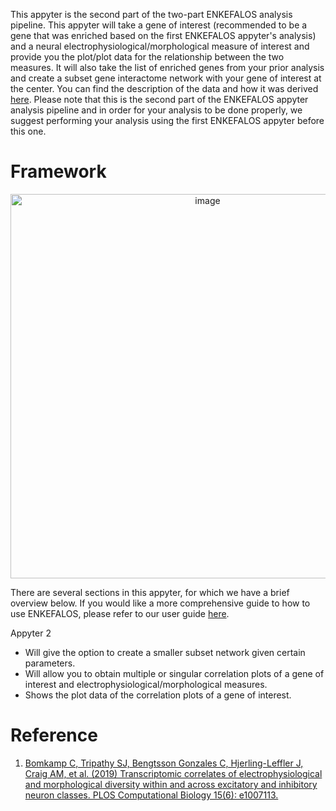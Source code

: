 This appyter is the second part of the two-part ENKEFALOS analysis pipeline. This appyter will take a gene of interest (recommended to be a gene that was enriched based on the first ENKEFALOS appyter's analysis) and a neural electrophysiological/morphological measure of interest and provide you the plot/plot data for the relationship between the two measures. It will also take the list of enriched genes from your prior analysis and create a subset gene interactome network with your gene of interest at the center. You can find the description of the data and how it was derived [here](https://github.com/PavlidisLab/transcriptomic_correlates). Please note that this is the second part of the ENKEFALOS appyter analysis pipeline and in order for your analysis to be done properly, we suggest performing your analysis using the first ENKEFALOS appyter before this one.

# Framework

<p align="center">
  <img width="615" alt="image" src="https://github.com/KrishU27/Enkefalos/assets/132734331/c378127d-4168-43cd-8907-46f2e0a65e3f">
</p>

There are several sections in this appyter, for which we have a brief overview below. If you would like a more comprehensive guide to how to use ENKEFALOS, please refer to our user guide [here](https://docs.google.com/document/d/15h8A65FygTK2_KLA_-6R8u8clJSRnF7yHLFAvN7BN6Y/edit?tab=t.0#heading=h.ola4n01ccsle).
  
Appyter 2
- Will give the option to create a smaller subset network given certain parameters.
- Will allow you to obtain multiple or singular correlation plots of a gene of interest and electrophysiological/morphological measures.
- Shows the plot data of the correlation plots of a gene of interest.

# Reference
1. [Bomkamp C, Tripathy SJ, Bengtsson Gonzales C, Hjerling-Leffler J, Craig AM, et al. (2019) Transcriptomic correlates of electrophysiological and morphological diversity within and across excitatory and inhibitory neuron classes. PLOS Computational Biology 15(6): e1007113.](https://journals.plos.org/ploscompbiol/article/citation?id=10.1371/journal.pcbi.1007113)
